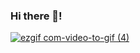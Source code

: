 ### Hi there 👋!

[![ezgif com-video-to-gif (4)](https://github.com/yhbe/yhbe/assets/101876022/604d3b09-8392-4be1-9ef0-7055caf7cdfa)
](https://github.com/yhbe/Instagram)




<!--
**yhbe/yhbe** is a ✨ _special_ ✨ repository because its `README.md` (this file) appears on your GitHub profile.

Here are some ideas to get you started:

- 🔭 I’m currently working on ...
- 🌱 I’m currently learning ...
- 👯 I’m looking to collaborate on ...
- 🤔 I’m looking for help with ...
- 💬 Ask me about ...
- 📫 How to reach me: ...
- 😄 Pronouns: ...
- ⚡ Fun fact: ...
-->

